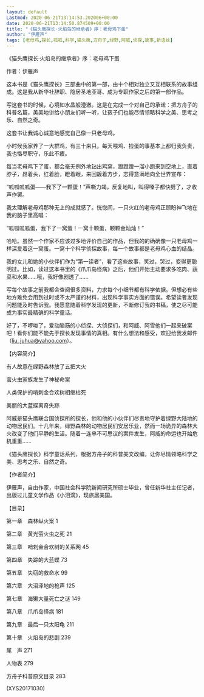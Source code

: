 ```yaml
---
layout: default
Lastmod: 2020-06-21T13:14:53.202006+00:00
date: 2020-06-21T13:14:50.874509+00:00
title: "《猫头鹰探长·火焰岛的继承者》序：老母鸡下蛋"
author: "伊雁声"
tags: [老母鸡,探长,呱呱,科学,猫头鹰,方舟子,绿野,阿威,侦探,故事,新语丝]
---
```


《猫头鹰探长·火焰岛的继承者》序：老母鸡下蛋

作者：伊雁声

这本书是《猫头鹰探长》三部曲中的第一部，由十个相对独立又互相联系的故事组成。这是我从新华社辞职、隐居圣地亚哥、成为专职作家之后的第一部作品。

写这套书的时候，心境如水晶般澄澈。这是在完成一个对自己的承诺：把方舟子的科普名篇，美美地讲给小朋友们听一听，让孩子们也能尽情领略科学之美、思考之乐、自然之奇。

这套书让我诚心诚意地感觉自己像一只老母鸡。

小时候我家养了一大群鸡，有三十来只。每天喂鸡、捡蛋的事基本上都归我负责，我也恪尽职守，乐此不疲。

每当老母鸡下了蛋，都会毫无例外地钻出鸡窝，蹬蹬蹬一溜小跑来到空地上，直着脖子，昂着头，红着脸，瞪着眼，来回踱着方步，志得意满地向全世界宣布：

“呱呱呱呱蛋——我下了一颗蛋！”声嘶力竭，反复地叫，叫得嗓子都快劈了，才收声作罢。

我太理解老母鸡那种无上的成就感了。恍惚间，一只火红的老母鸡正顾盼神飞地在我的脑子里高唱：

“呱呱呱呱蛋，我下了一窝蛋！一窝十颗蛋，颗颗金灿灿！”

哈哈。虽然一个作家不应该过多地评价自己的作品，但我的的确确像一只老母鸡一样深爱着这一窝蛋。一窝十个科学侦探故事，每一个故事都是老母鸡心血的结晶。

我的女儿和她的小伙伴们作为“第一读者”，看了这些故事，笑过，哭过，变得更聪明过。比如，读过这本书里的《爪爪岛怪病》之后，他们开始主动要求多吃肉、蔬菜和水果……哦，我好像剧透了……

写每个故事之前我都会查阅很多资料，力求每个小细节都有科学依据。但想必有些地方难免会用到过时或不太严谨的材料，出现科学事实方面的错误。希望读者发现问题能及时告诉我。我愿意随着科学发现的更新，不断修订我的书稿，使之尽可能成为事实最精确的科学童话。

好了，不啰唆了，爱动脑筋的小侦探、大侦探们，和阿威、阿雪他们一起来破案吧！看你们能不能先于探长发现事情的真相。有什么想法和感受，欢迎给我发邮件（liu_juhua@yahoo.com）。

【内容简介】

有人故意在绿野森林放了五把大火

萤火虫家族发生了神秘命案

人类保护的哨刺金合欢树相继枯死

美丽的大蓝蝶离奇失踪

阿威是猫头鹰联合国侦探所的探长，他和他的小伙伴们尽责地守护着绿野大陆地的动物居民们。十几年来，绿野森林的动物居民们安居乐业，然而一场诡异的森林大火改变了他们平静的生活。随着一连串不可思议的案件发生，阿威的命运也开始危机重重……

《猫头鹰探长》科学童话系列，根据方舟子的科普美文改编，让你尽情领略科学之美、思考之乐、自然之奇。

【作者简介】

伊雁声，自由作家，中国社会科学院新闻研究所硕士毕业，曾任新华社主任记者，出版过儿童文学作品《小泪滴》，现旅居美国。

【目录】

第一章　森林纵火案   1

第二章　黄光萤火虫之死  21

第三章　哨刺金合欢树的关系网  45

第四章　失踪的大蓝蝶  73

第五章　失窃的救命水 99

第六章　大沼泽地的枪声  125

第七章　海獭大量死亡之谜 149

第八章　爪爪岛怪病  181

第九章　最后一只太阳龟  211

第十章　火焰岛的悲剧  239

尾　声  271

人物表  279

方舟子科普原文目录  283

(XYS20171030)

